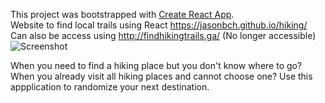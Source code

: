 This project was bootstrapped with [Create React App](https://github.com/facebook/create-react-app).  
Website to find local trails using React https://jasonbch.github.io/hiking/  
Can also be access using http://findhikingtrails.ga/  (No longer accessible)
![Screenshot](https://i.imgur.com/d53228f.png)

When you need to find a hiking place but you don't know where to go?
When you already visit all hiking places and cannot choose one?
Use this appplication to randomize your next destination.
